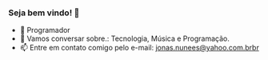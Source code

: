### Seja bem vindo! 👋

- 🌱 Programador
- 💬 Vamos conversar sobre.: Tecnologia, Música e Programação.
- 📫 Entre em contato comigo pelo e-mail: jonas.nunees@yahoo.com.brbr
